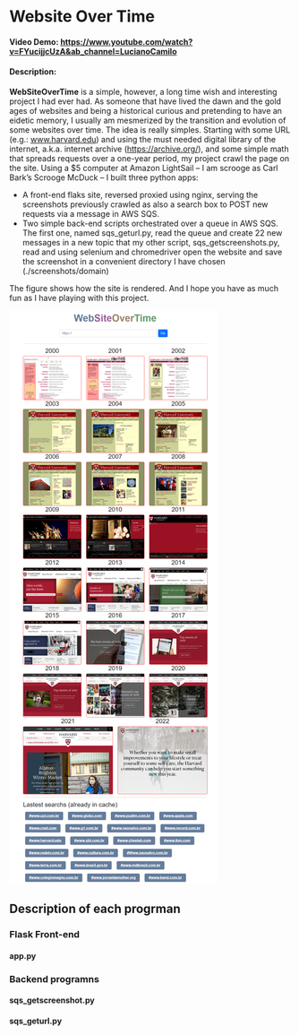 # Website Over Time

#### Video Demo:  https://www.youtube.com/watch?v=FYucijjcUzA&ab_channel=LucianoCamilo

#### Description:
  
**WebSiteOverTime** is a simple, however, a long time wish and interesting project I had ever had. As someone that have lived the dawn and the gold ages of websites and being a historical curious and pretending to have an eidetic memory, I usually am mesmerized by the transition and evolution of some websites over time.
The idea is really simples. Starting with some URL (e.g.: www.harvard.edu) and using the must needed digital library of the internet, a.k.a. internet archive (https://archive.org/), and some simple math that spreads requests over a one-year period, my project crawl the page on the site.
Using a $5 computer at Amazon LightSail – I am scrooge as Carl Bark’s Scrooge McDuck – I built three python apps: 
-	A front-end flaks site, reversed proxied using nginx, serving the screenshots previously crawled as also a search box to POST new requests via a message in AWS SQS.
-	Two simple back-end scripts orchestrated over a queue in AWS SQS. The first one, named sqs_geturl.py, read the queue and create 22 new messages in a new topic that my other script, sqs_getscreenshots.py, read and using selenium and chromedriver open the website and save the screenshot in a convenient directory I have chosen (./screenshots/domain)
  
The figure shows how the site is rendered. And I hope you have as much fun as I have playing with this project.
  
![image](44.193.54.16_www.harvard.edu.png)

## Description of each progrman 
### Flask Front-end 

#### app.py

### Backend programns
#### sqs_getscreenshot.py

#### sqs_geturl.py
